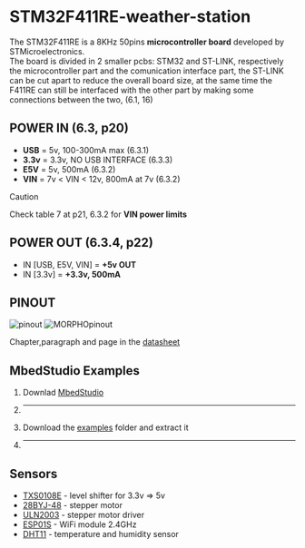 # STM32F411RE-weather-station
The STM32F411RE is a 8KHz 50pins **microcontroller board** developed by STMicroelectronics. <br>
The board is divided in 2 smaller pcbs: STM32 and ST-LINK, respectively the microcontroller part and the comunication interface part, the ST-LINK can be cut apart to reduce the overall board size, at the same time the F411RE can still be interfaced with the other part by making some connections between the two, (6.1, 16)
## POWER IN (6.3, p20)
- **USB** = 5v, 100-300mA max (6.3.1)
- **3.3v** = 3.3v, NO USB INTERFACE (6.3.3)
- **E5V** = 5v, 500mA (6.3.2)
- **VIN** = 7v < VIN < 12v, 800mA at 7v (6.3.2)
> [!CAUTION]
> Check table 7 at p21, 6.3.2 for **VIN power limits**

## POWER OUT (6.3.4, p22)

- IN [USB, E5V, VIN] = **+5v OUT**
- IN [3.3v] = **+3.3v, 500mA**

## PINOUT
![pinout](https://github.com/SebsIII/STM32F411RE-weather-station/blob/main/datasheets/F411RE_pinout.png)
![MORPHOpinout](https://github.com/SebsIII/STM32F411RE-weather-station/blob/main/datasheets/F411RE_MORPHO_pinout.png)

Chapter,paragraph and page in the [datasheet](https://github.com/SebsIII/STM32F411RE-weather-station/blob/main/datasheets/nucleo64_Datasheet.pdf)

## MbedStudio Examples
1. Downlad [MbedStudio](https://os.mbed.com/studio/)
2. ---------
3. Download the [examples](https://drive.google.com/file/d/1rBYA-XJjp9Y93ywXcvRsEpWNB_xPoDUr/view?usp=share_link) folder and extract it
4. --------

## Sensors
- [TXS0108E](https://www.ti.com/lit/ds/symlink/txs0108e.pdf?ts=1740033092920&ref_url=https%253A%252F%252Fwww.ti.com%252Fproduct%252FTXS0108E) - level shifter for 3.3v => 5v
- [28BYJ-48](https://www.mouser.com/datasheet/2/758/stepd-01-data-sheet-1143075.pdf?srsltid=AfmBOor0JeeT5X12a_oRtEgDTfQxDhepoXjEc7EOESq1vM4Kv5rxR0na) - stepper motor
- [ULN2003](https://www.hadex.cz/spec/m513.pdf) - stepper motor driver
- [ESP01S](https://www.tutos.eu/vault/3506ESP8266_01S_Modul_Datenblatt.pdf) - WiFi module 2.4GHz
- [DHT11](https://components101.com/sensors/dht11-temperature-sensor) - temperature and humidity sensor 
